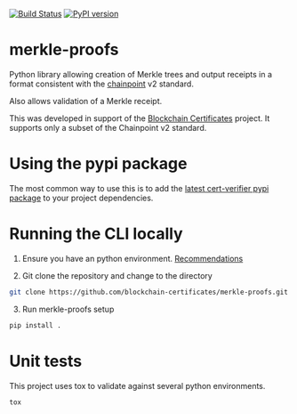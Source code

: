 [![Build Status](https://travis-ci.org/blockchain-certificates/merkle-proofs.svg?branch=master)](https://travis-ci.org/blockchain-certificates/merkle-proofs)
[![PyPI version](https://badge.fury.io/py/merkle-proofs.svg)](https://badge.fury.io/py/merkle-proofs)

# merkle-proofs

Python library allowing creation of Merkle trees and output receipts
in a format consistent with the [chainpoint](https://github.com/chainpoint) v2 standard.

Also allows validation of a Merkle receipt.

This was developed in support of the [Blockchain Certificates](http://certificates.media.mit.edu/) project.
It supports only a subset of the Chainpoint v2 standard.


# Using the pypi package

The most common way to use this is to add the [latest cert-verifier pypi package](https://badge.fury.io/py/merkle-proofs) to your project dependencies. 


# Running the CLI locally

1. Ensure you have an python environment. [Recommendations](https://github.com/blockchain-certificates/developer-common-docs/blob/master/virtualenv.md)

2. Git clone the repository and change to the directory

  ```bash
  git clone https://github.com/blockchain-certificates/merkle-proofs.git && cd merkle-proofs
  ```

3. Run merkle-proofs setup

  ```bash
  pip install .
  ```

# Unit tests

This project uses tox to validate against several python environments.

```
tox
```




